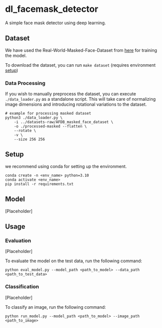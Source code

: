 # dl_facemask_detector

A simple face mask detector using deep learning.

## Dataset
We have used the Real-World-Masked-Face-Dataset
 from [here](https://github.com/X-zhangyang/Real-World-Masked-Face-Dataset) for training the model.

To download the dataset, you can run `make dataset` (requires environment
[setup](#setup))

### Data Processing

If you wish to manually preprocess the dataset, you can execute
`./data_loader.py` as a standalone script. This will take care of normalizing
image dimensions and introducing rotational variations to the dataset.

```shell
# example for processing masked dataset
python3 ./data_loader.py \
    -i ../datasets-raw/AFDB_masked_face_dataset \
    -o ./processed-masked --flatten \
    --rotate \
    -v \
    --size 256 256
```

## Setup
we recommend using conda for setting up the environment. 

```shell
conda create -n <env_name> python=3.10
conda activate <env_name>
pip install -r requirements.txt
```

## Model
[Placeholder]


## Usage
### Evaluation
[Placeholder]

To evaluate the model on the test data, run the following command:

```shell
python eval_model.py --model_path <path_to_model> --data_path <path_to_test_data>
```

### Classification
[Placeholder]

To classify an image, run the following command:

```shell
python run_model.py --model_path <path_to_model> --image_path <path_to_image>
```



